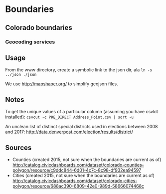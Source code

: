 # Boundaries


## Colorado boundaries

### Geocoding services

## Usage

From the www directory, create a symbolic link to the json dir, ala `ln -s ../json ./json`

We use http://mapshaper.org/ to simplify geojson files.

## Notes

To get the unique values of a particular column (assuming you have csvkit installed): `csvcut -c PRE_DIRECT Address_Point.csv | sort -u`

An unclean list of distinct special districts used in elections between 2008 and 2017: http://data.denverpost.com/election/results/district/

## Sources

* Counties (created 2015, not sure when the boundaries are current as of) http://catalog.civicdashboards.com/dataset/colorado-counties-polygon/resource/c9ddc844-6d01-4c7c-8c98-df932ea94597
* Cities (created 2015, not sure when the boundaries are current as of) http://catalog.civicdashboards.com/dataset/colorado-cities-polygon/resource/688ac390-6809-42e0-989d-58666074468c


